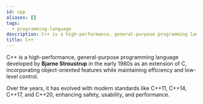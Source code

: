 ```yaml
---
id: cpp
aliases: []
tags:
  - programming-language
description: C++ is a high-performance, general-purpose programming language developed by Bjarne Stroustrup in the early 1980s as an extension of C, incorporating object-oriented features while maintaining efficiency and low-level control.
title: C++
---
```


C++ is a high-performance, general-purpose programming language developed by **Bjarne Stroustrup** in the early 1980s as an extension of C, incorporating object-oriented features while maintaining efficiency and low-level control.

Over the years, it has evolved with modern standards like C++11, C++14, C++17, and C++20, enhancing safety, usability, and performance.
